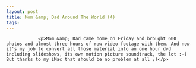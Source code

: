 ```yaml
---
layout: post
title: Mom &amp; Dad Around The World (4)
tags:
---
```



                <p>Mom &amp; Dad came home on Friday and brought 600 photos and almost three hours of raw video footage with them. And now it's my job to convert all those material into an one hour dvd including slideshows, its own motion picture soundtrack, the lot :-) But thanks to my iMac that should be no problem at all ;)</p>
